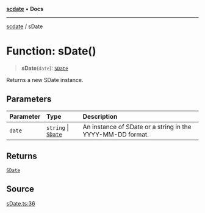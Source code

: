 [**scdate**](../README.md) • **Docs**

---

[scdate](../README.md) / sDate

# Function: sDate()

> **sDate**(`date`): [`SDate`](../classes/SDate.md)

Returns a new SDate instance.

## Parameters

| Parameter | Type                                       | Description                                                |
| :-------- | :----------------------------------------- | :--------------------------------------------------------- |
| `date`    | `string` \| [`SDate`](../classes/SDate.md) | An instance of SDate or a string in the YYYY-MM-DD format. |

## Returns

[`SDate`](../classes/SDate.md)

## Source

[sDate.ts:36](https://github.com/ericvera/scdate/blob/main/src/sDate.ts#L36)
